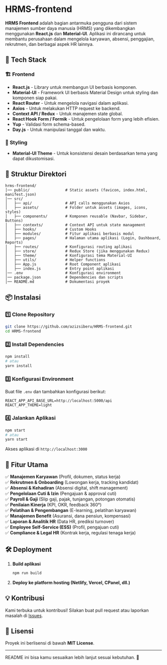 # HRMS-frontend

**HRMS Frontend** adalah bagian antarmuka pengguna dari sistem manajemen sumber daya manusia (HRMS) yang dikembangkan menggunakan **React.js** dan **Material-UI**. Aplikasi ini dirancang untuk membantu perusahaan dalam mengelola karyawan, absensi, penggajian, rekrutmen, dan berbagai aspek HR lainnya.

## 🚀 Tech Stack

### 🏗️ **Frontend**

- **React.js** - Library untuk membangun UI berbasis komponen.
- **Material-UI** - Framework UI berbasis Material Design untuk styling dan komponen siap pakai.
- **React Router** - Untuk mengelola navigasi dalam aplikasi.
- **Axios** - Untuk melakukan HTTP request ke backend.
- **Context API / Redux** - Untuk manajemen state global.
- **React Hook Form / Formik** - Untuk pengelolaan form yang lebih efisien.
- **Yup** - Validasi form schema-based.
- **Day.js** - Untuk manipulasi tanggal dan waktu.

### 🎨 **Styling**

- **Material-UI Theme** - Untuk konsistensi desain berdasarkan tema yang dapat dikustomisasi.

## 📂 Struktur Direktori

```plaintext
hrms-frontend/
│── public/                # Static assets (favicon, index.html, manifest.json)
│── src/
│   ├── api/               # API calls menggunakan Axios
│   ├── assets/            # Folder untuk assets (images, icons, styles)
│   ├── components/        # Komponen reusable (Navbar, Sidebar, Buttons)
│   ├── contexts/          # Context API untuk state management
│   ├── hooks/             # Custom Hooks
│   ├── modules/           # Fitur aplikasi berbasis modul
│   ├── pages/             # Halaman utama aplikasi (Login, Dashboard, Reports)
│   ├── routes/            # Konfigurasi routing aplikasi
│   ├── store/             # Redux Store (jika menggunakan Redux)
│   ├── theme/             # Konfigurasi tema Material-UI
│   ├── utils/             # Helper functions
│   ├── App.js             # Root Component aplikasi
│   ├── index.js           # Entry point aplikasi
│── .env                   # Konfigurasi environment
│── package.json           # Dependencies dan scripts
│── README.md              # Dokumentasi proyek
```

## 📦 Instalasi

### 1️⃣ **Clone Repository**

```bash
git clone https://github.com/azizsiberu/HRMS-frontend.git
cd HRMS-frontend
```

### 2️⃣ **Install Dependencies**

```bash
npm install
# atau
yarn install
```

### 3️⃣ **Konfigurasi Environment**

Buat file `.env` dan tambahkan konfigurasi berikut:

```
REACT_APP_API_BASE_URL=http://localhost:5000/api
REACT_APP_THEME=light
```

### 4️⃣ **Jalankan Aplikasi**

```bash
npm start
# atau
yarn start
```

Akses aplikasi di `http://localhost:3000`

## 🔧 Fitur Utama

✅ **Manajemen Karyawan** (Profil, dokumen, status kerja)\
✅ **Rekrutmen & Onboarding** (Lowongan kerja, tracking kandidat)\
✅ **Absensi & Kehadiran** (Absensi digital, shift management)\
✅ **Pengelolaan Cuti & Izin** (Pengajuan & approval cuti)\
✅ **Payroll & Gaji** (Slip gaji, pajak, tunjangan, potongan otomatis)\
✅ **Penilaian Kinerja** (KPI, OKR, feedback 360°)\
✅ **Pelatihan & Pengembangan** (E-learning, pelatihan karyawan)\
✅ **Manajemen Benefit** (Asuransi, dana pensiun, kompensasi)\
✅ **Laporan & Analitik HR** (Data HR, prediksi turnover)\
✅ **Employee Self-Service (ESS)** (Profil, pengajuan cuti)\
✅ **Compliance & Legal HR** (Kontrak kerja, regulasi tenaga kerja)

## 🛠️ Deployment

1. **Build aplikasi**
   ```bash
   npm run build
   ```
2. **Deploy ke platform hosting (Netlify, Vercel, CPanel, dll.)**

## 💡 Kontribusi

Kami terbuka untuk kontribusi! Silakan buat pull request atau laporkan masalah di [Issues](https://github.com/azizsiberu/HRMS-frontend/issues).

## 📄 Lisensi

Proyek ini berlisensi di bawah **MIT License**.

---

README ini bisa kamu sesuaikan lebih lanjut sesuai kebutuhan. 🚀
